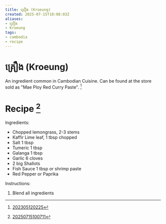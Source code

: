```yaml
---
title: គ្រឿង (Kroeung)
created: 2025-07-15T10:08:03Z
aliases:
- គ្រឿង
- Kroeung
tags:
- cambodia
- recipe
---
```


# គ្រឿង (Kroeung)

An ingredient common in Cambodian Cuisine. Can be found at the store sold as "Mae Ploy Red Curry Paste". [^1]

# Recipe [^2]

Ingredients:
* Chopped lemongrass, 2-3 stems
* Kaffir Lime leaf, 1 tbsp chopped
* Salt 1 tbsp
* Tumeric 1 tbsp
* Galanga 1 tbsp
* Garlic 6 cloves
* 2 big Shallots
* Fish Sauce 1 tbsp or shrimp paste
* Red Pepper or Paprika

Instructions:
1. Blend all ingredients

[^1]: [202305120225](202305120225.md)
[^2]: [20250715100711](../entries/20250715100711.md)
